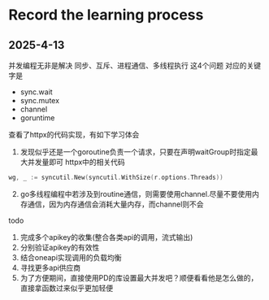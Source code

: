 # Record the learning process

## 2025-4-13
并发编程无非是解决 同步、互斥、进程通信、多线程执行 这4个问题
对应的关键字是
* sync.wait
* sync.mutex
* channel
* goruntime

查看了httpx的代码实现，有如下学习体会
1. 发现似乎还是一个goroutine负责一个请求，只要在声明waitGroup时指定最大并发量即可
httpx中的相关代码
```go
wg, _ := syncutil.New(syncutil.WithSize(r.options.Threads))
```
2. go多线程编程中若涉及到routine通信，则需要使用channel.尽量不要使用内存通信，因为内存通信会消耗大量内存，而channel则不会


todo
1. 完成多个apikey的收集(整合各类api的调用，流式输出)
2. 分别验证apikey的有效性
3. 结合oneapi实现调用的负载均衡
4. 寻找更多api供应商
5. 为了方便期间，直接使用PD的库设置最大并发吧？顺便看看他是怎么做的，直接拿函数过来似乎更加轻便
